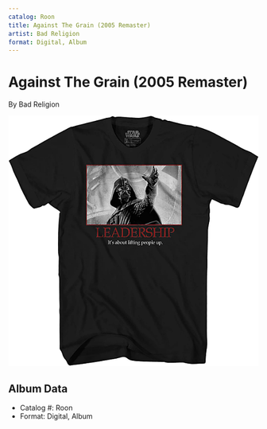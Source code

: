 ```yaml
---
catalog: Roon
title: Against The Grain (2005 Remaster)
artist: Bad Religion
format: Digital, Album
---
```


# Against The Grain (2005 Remaster)

By Bad Religion

![](../../assets/albumcovers/Bad_Religion-Against_The_Grain_2005_Remaster.png)

## Album Data

- Catalog #: Roon
- Format: Digital, Album

